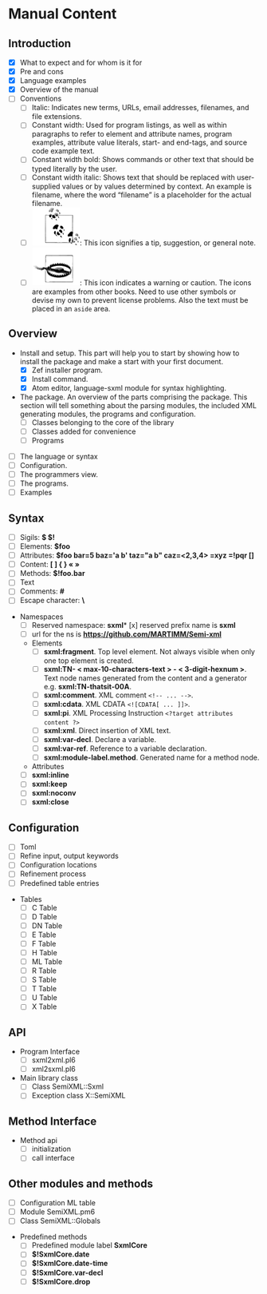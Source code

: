 # Manual Content

## Introduction
* [x] What to expect and for whom is it for
* [x] Pre and cons
* [x] Language examples
* [x] Overview of the manual
* [ ] Conventions
  * [ ] Italic: Indicates new terms, URLs, email addresses, filenames, and file extensions.
  * [ ] Constant width: Used for program listings, as well as within paragraphs to refer to element and attribute names, program examples, attribute value literals, start- and end-tags, and source code example text.
  * [ ] Constant width bold: Shows commands or other text that should be typed literally by the user.
  * [ ] Constant width italic: Shows text that should be replaced with user-supplied values or by values determined by context. An example is filename, where the word “filename” is a placeholder for the actual filename.
  * [ ] <img src='tip.gif' />: This icon signifies a tip, suggestion, or general note.
  * [ ] <img src='caution.gif' />: This icon indicates a warning or caution.
  The icons are examples from other books. Need to use other symbols or devise my own to prevent license problems. Also the text must be placed in an `aside` area.

## Overview
* Install and setup. This part will help you to start by showing how to install the package and make a start with your first document.
  * [x] Zef installer program.
  * [x] Install command.
  * [x] Atom editor, language-sxml module for syntax highlighting.
* The package. An overview of the parts comprising the package. This section will tell something about the parsing modules, the included XML generating modules, the programs and configuration.
    * [ ] Classes belonging to the core of the library
    * [ ] Classes added for convenience
    * [ ] Programs
* [ ] The language or syntax
* [ ] Configuration.
* [ ] The programmers view.
* [ ] The programs.
* [ ] Examples

## Syntax
* [ ] Sigils: **$ \$!**
* [ ] Elements: **$foo**
* [ ] Attributes: **$foo bar=5 baz='a b' taz="a b" caz=<2,3,4> =xyz =!pqr []**
* [ ] Content: **[ ] { } « »**
* [ ] Methods: **$!foo.bar**
* [ ] Text
* [ ] Comments: **#**
* [ ] Escape character: **\\**
* Namespaces
  * [ ] Reserved namespace: **sxml*** [x] reserved prefix name is **sxml**
  * [ ] url for the ns is **https://github.com/MARTIMM/Semi-xml**
  * Elements
    * [ ] **sxml:fragment**. Top level element. Not always visible when only one top element is created.
    * [ ] **sxml:TN- < max-10-characters-text > - < 3-digit-hexnum >**. Text node names generated from the content and a generator e.g. **sxml:TN-thatsit-00A**.
    * [ ] **sxml:comment**. XML comment `<!-- ... -->`.
    * [ ] **sxml:cdata**. XML CDATA `<![CDATA[ ... ]]>`.
    * [ ] **sxml:pi**. XML Processing Instruction `<?target attributes content ?>`
    * [ ] **sxml:xml**. Direct insertion of XML text.
    * [ ] **sxml:var-decl**. Declare a variable.
    * [ ] **sxml:var-ref**. Reference to a variable declaration.
    * [ ] **sxml:module-label.method**. Generated name for a method node.
  *  Attributes
    * [ ] **sxml:inline**
    * [ ] **sxml:keep**
    * [ ] **sxml:noconv**
    * [ ] **sxml:close**

## Configuration
* [ ] Toml
* [ ] Refine input, output keywords
* [ ] Configuration locations
* [ ] Refinement process
* [ ] Predefined table entries
* Tables
  * [ ] C Table
  * [ ] D Table
  * [ ] DN Table
  * [ ] E Table
  * [ ] F Table
  * [ ] H Table
  * [ ] ML Table
  * [ ] R Table
  * [ ] S Table
  * [ ] T Table
  * [ ] U Table
  * [ ] X Table

## API
* Program Interface
  * [ ] sxml2xml.pl6
  * [ ] xml2sxml.pl6
* Main library class
  * [ ] Class SemiXML::Sxml
  * [ ] Exception class X::SemiXML

## Method Interface
* Method api
  * [ ] initialization
  * [ ] call interface

## Other modules and methods
* [ ] Configuration ML table
* [ ] Module SemiXML.pm6
* [ ] Class SemiXML::Globals
* Predefined methods
  * [ ] Predefined module label **SxmlCore**
  * [ ] **\$!SxmlCore.date**
  * [ ] **\$!SxmlCore.date-time**
  * [ ] **\$!SxmlCore.var-decl**
  * [ ] **\$!SxmlCore.drop**
